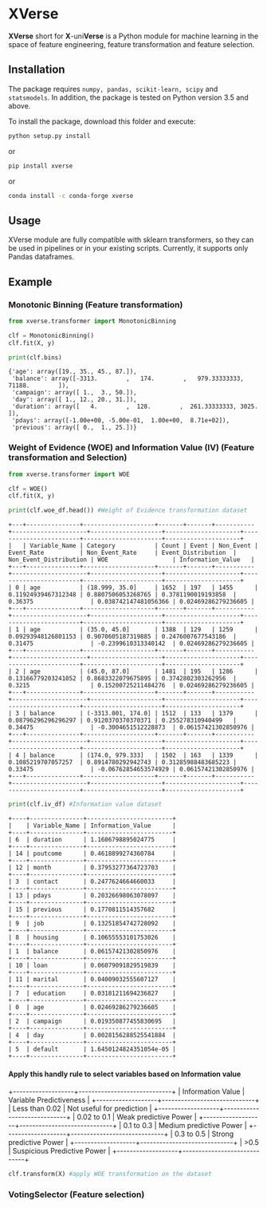 # XVerse

**XVerse** short for **X**-uni**Verse** is a Python module for machine learning in the space of feature engineering, feature transformation and feature selection.  

## Installation

The package requires `numpy, pandas, scikit-learn, scipy` and `statsmodels`. In addition, the package is tested on Python version 3.5 and above.

To install the package, download this folder and execute:
```sh
python setup.py install
```
or
```sh
pip install xverse
```
or 
```sh
conda install -c conda-forge xverse
```

## Usage

XVerse module are fully compatible with sklearn transformers, so they can be used in pipelines or in your existing scripts. Currently, it supports only Pandas dataframes. 

## Example

### Monotonic Binning (Feature transformation)
```python
from xverse.transformer import MonotonicBinning

clf = MonotonicBinning()
clf.fit(X, y)

print(clf.bins)
```
```
{'age': array([19., 35., 45., 87.]),
 'balance': array([-3313.        ,   174.        ,   979.33333333, 71188.        ]),
 'campaign': array([ 1.,  3., 50.]),
 'day': array([ 1., 12., 20., 31.]),
 'duration': array([   4.        ,  128.        ,  261.33333333, 3025.        ]),
 'pdays': array([-1.00e+00, -5.00e-01,  1.00e+00,  8.71e+02]),
 'previous': array([ 0.,  1., 25.])}
```

### Weight of Evidence (WOE) and Information Value (IV) (Feature transformation and Selection)
```python
from xverse.transformer import WOE

clf = WOE()
clf.fit(X, y)

print(clf.woe_df.head()) #Weight of Evidence transformation dataset
```
```
+---+---------------+--------------------+-------+-------+-----------+---------------------+--------------------+---------------------+------------------------+----------------------+---------------------+
|   | Variable_Name | Category           | Count | Event | Non_Event | Event_Rate          | Non_Event_Rate     | Event_Distribution  | Non_Event_Distribution | WOE                  | Information_Value   |
+---+---------------+--------------------+-------+-------+-----------+---------------------+--------------------+---------------------+------------------------+----------------------+---------------------+
| 0 | age           | (18.999, 35.0]     | 1652  | 197   | 1455      | 0.11924939467312348 | 0.8807506053268765 | 0.3781190019193858  | 0.36375                | 0.038742147481056366 | 0.02469286279236605 |
+---+---------------+--------------------+-------+-------+-----------+---------------------+--------------------+---------------------+------------------------+----------------------+---------------------+
| 1 | age           | (35.0, 45.0]       | 1388  | 129   | 1259      | 0.09293948126801153 | 0.9070605187319885 | 0.2476007677543186  | 0.31475                | -0.2399610313340142  | 0.02469286279236605 |
+---+---------------+--------------------+-------+-------+-----------+---------------------+--------------------+---------------------+------------------------+----------------------+---------------------+
| 2 | age           | (45.0, 87.0]       | 1481  | 195   | 1286      | 0.13166779203241052 | 0.8683322079675895 | 0.3742802303262956  | 0.3215                 | 0.15200725211484276  | 0.02469286279236605 |
+---+---------------+--------------------+-------+-------+-----------+---------------------+--------------------+---------------------+------------------------+----------------------+---------------------+
| 3 | balance       | (-3313.001, 174.0] | 1512  | 133   | 1379      | 0.08796296296296297 | 0.9120370370370371 | 0.255278310940499   | 0.34475                | -0.3004651512228873  | 0.06157421302850976 |
+---+---------------+--------------------+-------+-------+-----------+---------------------+--------------------+---------------------+------------------------+----------------------+---------------------+
| 4 | balance       | (174.0, 979.333]   | 1502  | 163   | 1339      | 0.1085219707057257  | 0.8914780292942743 | 0.31285988483685223 | 0.33475                | -0.06762854653574929 | 0.06157421302850976 |
+---+---------------+--------------------+-------+-------+-----------+---------------------+--------------------+---------------------+------------------------+----------------------+---------------------+
```
```python
print(clf.iv_df) #Information value dataset
```
```
+----+---------------+------------------------+
|    | Variable_Name | Information_Value      |
+----+---------------+------------------------+
| 6  | duration      | 1.1606798895024775     |
+----+---------------+------------------------+
| 14 | poutcome      | 0.4618899274360784     |
+----+---------------+------------------------+
| 12 | month         | 0.37953277364723703    |
+----+---------------+------------------------+
| 3  | contact       | 0.2477624664660033     |
+----+---------------+------------------------+
| 13 | pdays         | 0.20326698063078097    |
+----+---------------+------------------------+
| 15 | previous      | 0.1770811514357682     |
+----+---------------+------------------------+
| 9  | job           | 0.13251854742728092    |
+----+---------------+------------------------+
| 8  | housing       | 0.10655553101753026    |
+----+---------------+------------------------+
| 1  | balance       | 0.06157421302850976    |
+----+---------------+------------------------+
| 10 | loan          | 0.06079091829519839    |
+----+---------------+------------------------+
| 11 | marital       | 0.04009032555607127    |
+----+---------------+------------------------+
| 7  | education     | 0.03181211694236827    |
+----+---------------+------------------------+
| 0  | age           | 0.02469286279236605    |
+----+---------------+------------------------+
| 2  | campaign      | 0.019350877455830695   |
+----+---------------+------------------------+
| 4  | day           | 0.0028156288525541884  |
+----+---------------+------------------------+
| 5  | default       | 1.6450124824351054e-05 |
+----+---------------+------------------------+
```
#### Apply this handly rule to select variables based on Information value
+-------------------+-----------------------------+
| Information Value | Variable Predictiveness     |
+-------------------+-----------------------------+
| Less than 0.02    | Not useful for prediction   |
+-------------------+-----------------------------+
| 0.02 to 0.1       | Weak predictive Power       |
+-------------------+-----------------------------+
| 0.1 to 0.3        | Medium predictive Power     |
+-------------------+-----------------------------+
| 0.3 to 0.5        | Strong predictive Power     |
+-------------------+-----------------------------+
| >0.5              | Suspicious Predictive Power |
+-------------------+-----------------------------+

```python
clf.transform(X) #apply WOE transformation on the dataset
```



### VotingSelector (Feature selection)




